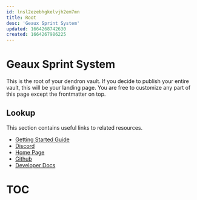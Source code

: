 ```yaml
---
id: lnsl2ezebhgkelvjh2em7mn
title: Root
desc: 'Geaux Sprint System'
updated: 1664268742630
created: 1664267986225
---
```

# Geaux Sprint System

This is the root of your dendron vault. If you decide to publish your entire vault, this will be your landing page. You are free to customize any part of this page except the frontmatter on top.

## Lookup

This section contains useful links to related resources.

- [Getting Started Guide](https://link.dendron.so/6b25)
- [Discord](https://link.dendron.so/6b23)
- [Home Page](https://wiki.dendron.so/)
- [Github](https://link.dendron.so/6b24)
- [Developer Docs](https://docs.dendron.so/)

# TOC
